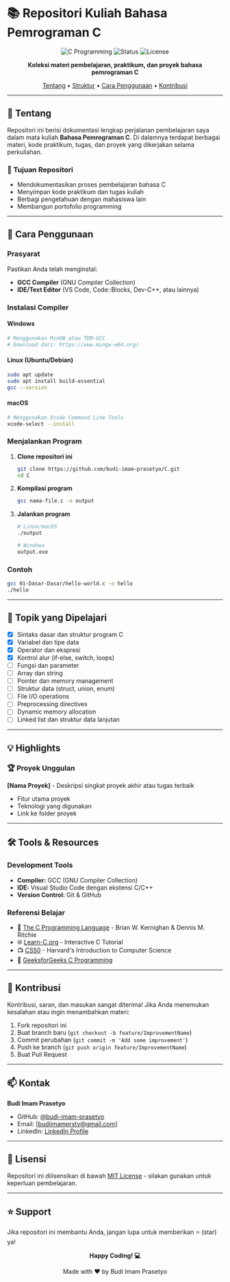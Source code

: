 # 📚 Repositori Kuliah Bahasa Pemrograman C

<div align="center">

![C Programming](https://img.shields.io/badge/Language-C-blue.svg)
![Status](https://img.shields.io/badge/Status-Active-success.svg)
![License](https://img.shields.io/badge/License-MIT-yellow.svg)

**Koleksi materi pembelajaran, praktikum, dan proyek bahasa pemrograman C**

[Tentang](#-tentang) • [Struktur](#-struktur-repositori) • [Cara Penggunaan](#-cara-penggunaan) • [Kontribusi](#-kontribusi)

</div>

---

## 📖 Tentang

Repositori ini berisi dokumentasi lengkap perjalanan pembelajaran saya dalam mata kuliah **Bahasa Pemrograman C**. Di dalamnya terdapat berbagai materi, kode praktikum, tugas, dan proyek yang dikerjakan selama perkuliahan.

### 🎯 Tujuan Repositori
- Mendokumentasikan proses pembelajaran bahasa C
- Menyimpan kode praktikum dan tugas kuliah
- Berbagi pengetahuan dengan mahasiswa lain
- Membangun portofolio programming

---

## 🚀 Cara Penggunaan

### Prasyarat
Pastikan Anda telah menginstal:
- **GCC Compiler** (GNU Compiler Collection)
- **IDE/Text Editor** (VS Code, Code::Blocks, Dev-C++, atau lainnya)

### Instalasi Compiler

#### Windows
```bash
# Menggunakan MinGW atau TDM-GCC
# Download dari: https://www.mingw-w64.org/
```

#### Linux (Ubuntu/Debian)
```bash
sudo apt update
sudo apt install build-essential
gcc --version
```

#### macOS
```bash
# Menggunakan Xcode Command Line Tools
xcode-select --install
```

### Menjalankan Program

1. **Clone repositori ini**
   ```bash
   git clone https://github.com/budi-imam-prasetyo/C.git
   cd C
   ```

2. **Kompilasi program**
   ```bash
   gcc nama-file.c -o output
   ```

3. **Jalankan program**
   ```bash
   # Linux/macOS
   ./output
   
   # Windows
   output.exe
   ```

### Contoh
```bash
gcc 01-Dasar-Dasar/hello-world.c -o hello
./hello
```

---

## 📝 Topik yang Dipelajari

- [x] Sintaks dasar dan struktur program C
- [x] Variabel dan tipe data
- [x] Operator dan ekspresi
- [x] Kontrol alur (if-else, switch, loops)
- [ ] Fungsi dan parameter
- [ ] Array dan string
- [ ] Pointer dan memory management
- [ ] Struktur data (struct, union, enum)
- [ ] File I/O operations
- [ ] Preprocessing directives
- [ ] Dynamic memory allocation
- [ ] Linked list dan struktur data lanjutan

---

## 💡 Highlights

### 🏆 Proyek Unggulan

**[Nama Proyek]** - Deskripsi singkat proyek akhir atau tugas terbaik
- Fitur utama proyek
- Teknologi yang digunakan
- Link ke folder proyek

---

## 🛠️ Tools & Resources

### Development Tools
- **Compiler:** GCC (GNU Compiler Collection)
- **IDE:** Visual Studio Code dengan ekstensi C/C++
- **Version Control:** Git & GitHub

### Referensi Belajar
- 📘 [The C Programming Language](https://www.amazon.com/Programming-Language-2nd-Brian-Kernighan/dp/0131103628) - Brian W. Kernighan & Dennis M. Ritchie
- 🌐 [Learn-C.org](https://www.learn-c.org/) - Interactive C Tutorial
- 📺 [CS50](https://cs50.harvard.edu/) - Harvard's Introduction to Computer Science
- 📖 [GeeksforGeeks C Programming](https://www.geeksforgeeks.org/c-programming-language/)

---

## 🤝 Kontribusi

Kontribusi, saran, dan masukan sangat diterima! Jika Anda menemukan kesalahan atau ingin menambahkan materi:

1. Fork repositori ini
2. Buat branch baru (`git checkout -b feature/ImprovementName`)
3. Commit perubahan (`git commit -m 'Add some improvement'`)
4. Push ke branch (`git push origin feature/ImprovementName`)
5. Buat Pull Request

---

## 📫 Kontak

**Budi Imam Prasetyo**

- GitHub: [@budi-imam-prasetyo](https://github.com/budi-imam-prasetyo)
- Email: [budiimamprsty@gmail.com]
- LinkedIn: [LinkedIn Profile](https://www.linkedin.com/in/budi-imam-prasetyo/)

---

## 📜 Lisensi

Repositori ini dilisensikan di bawah [MIT License](LICENSE) - silakan gunakan untuk keperluan pembelajaran.

---

## ⭐ Support

Jika repositori ini membantu Anda, jangan lupa untuk memberikan ⭐ (star) ya!

<div align="center">

**Happy Coding! 💻**

Made with ❤️ by Budi Imam Prasetyo

</div>